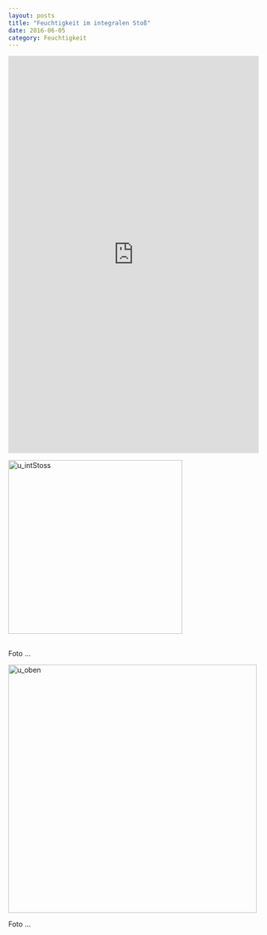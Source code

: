 ```yaml
---
layout: posts
title: "Feuchtigkeit im integralen Stoß"
date: 2016-06-05
category: Feuchtigkeit
---
```

<iframe width="100%" height="800" frameborder="0" scrolling="no" src="https://plot.ly/~AbteilungHolz/71.embed"></iframe>

<p style="text-align: left;">

<img src="../images/u_intStoss.JPG" width="350px" alt="u_intStoss"><br><br>

Foto ...<br>

<img src="../images/u_oben.JPG" width="500px" alt="u_oben"><br>

Foto ...<br><br>

</p>

